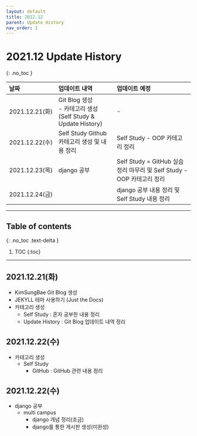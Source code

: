 ```yaml
---
layout: default
title: 2012.12
parent: Update History
nav_order: 1
---
```


# 2021.12 Update History
{: .no_toc }

| 날짜              | 업데이트 내역    | 업데이트 예정 |
|:----------------------|:---------------------------------|:------------------------------|
| 2021.12.21(화)   | Git Blog 생성<br> - 카테고리 생성(Self Study & Update History)                               | -                         |
| 2021.12.22(수)    | Self Study Github 카테고리 생성 및 내용 정리 | Self Study - OOP 카테고리 정리                          |
| 2021.12.23(목) | django 공부| Self Study = GitHub 실습 정리 마무리 및 Self Study - OOP 카테고리 정리|
| 2021.12.24(금) | | django 공부 내용 정리 및 Self Study 내용 정리|

---

## Table of contents
{: .no_toc .text-delta }

1. TOC
{:toc}

---

## 2021.12.21(화)
 - KimSungBae Git Blog 생성
 - JEKYLL 테마 사용하기 (Just the Docs)
 - 카테고리 생성
   -  Self Study : 혼자 공부한 내용 정리
   -  Update History : Git Blog 업데이트 내역 정리

## 2021.12.22(수)
 - 카테고리 생성
   -  Self Study
      - GitHub : GitHub 관련 내용 정리

## 2021.12.22(수)
 - django 공부
   -  multi campus
      - django 개념 정리(조금)
      - django를 통한 게시판 생성(미완성)